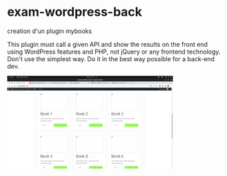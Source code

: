 # exam-wordpress-back

creation d'un plugin mybooks

This plugin must call a given API and show the results on the front end using WordPress features and
PHP, not jQuery or any frontend technology. Don't use the simplest way. Do it in the best way
possible for a back-end dev.

<img src="/screenshot-plugin.png" width="384" height="216" />